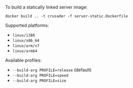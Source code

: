 To build a statically linked server image:
```
docker build .. -t crusader -f server-static.Dockerfile
```

Supported platforms:
- `linux/i386`
- `linux/x86_64`
- `linux/arm/v7`
- `linux/arm64`

Available profiles:
 - `--build-arg PROFILE=release` (default)
 - `--build-arg PROFILE=speed`
 - `--build-arg PROFILE=size`